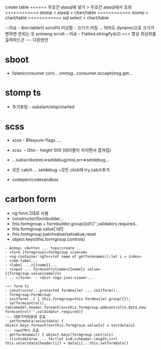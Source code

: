 



create table
====== 무조건 alasql에 넣기 > 무조건 alasql에서 조회
============ stomp > alasql > chart/table
============ stomp > chart/table
============ sql select > chart/table



--이슈 - ibm-table이 scroll이 이상함 - 크기가 커짐 ...
	아마도 dynamic으로 크기가 변하면 안되는 듯
	primeng scroll
--이슈 - Flatted.stringify(k2) <<< 항상 최상위를 출력하는군
	--- 다른방안





# sboot 
- listen(consumer<string> con)... onmsg...consumer.accept(msg.get...

# stomp ts
- 추가포팅 - substart/stop/started

# scss
- scss - $feayure-flags ....
- scss  - i3tm - height 500 (테이블이 커지면서 겹쳐짐)


- ...subscribe(res=>setdebug(res),err=>setdebug...
- 모든 catch ... setdebug ~모든 click에 try,catch추가
- codepen/codesandbox 

# carbon form
- ng form그대로 사용
- constructor(formbuilder...  
- this.formgroup = formbuilder.group({id1:['',validators.required...  
- this.formgroup.value['id1]  
- this.formgroup.patchvalue/setvakue,reset  
- object.keys(this.formgroup.controls)

~~~ form html  
- &nbsp; <button ... topiccreate ..  
- <form [formgroup]=formgroup size=sm>  
- <ng-container ngfor=let name of getformnames();let i = index>  
- <ibm-label...  
- <label ...>{{name}}...  
- <input ... formcontrolname={{name}} value={{formgroup.value[name]}}>  
- .. </form>  - <div> <ngx-json-viewer...

~~~ form ts
- constructor...protected formbuiler ... initform()..
- formgroup:FormGroup
- initform(..) { this.formgroup=this.formbuiler.group({});
- setformcontrol().. tablemodel.header.foreach(o=>this.formgroup.addcontrol(o.data,new formcontrol('',valdidator.required)} 
--- 데엍가져왔을때 호출
- setformdata(selectdata) { object.keys.foreach(o=>this.formgrouo.value[o] = sectdata[o] 
--- row선택시 호출
- getformnames() { object.keys(formgroup.controls)
- clicktablerow ... for(let i=0;i<header.length;i++) this.selectdata[header[i]] = data[i]...this.setformdata()
